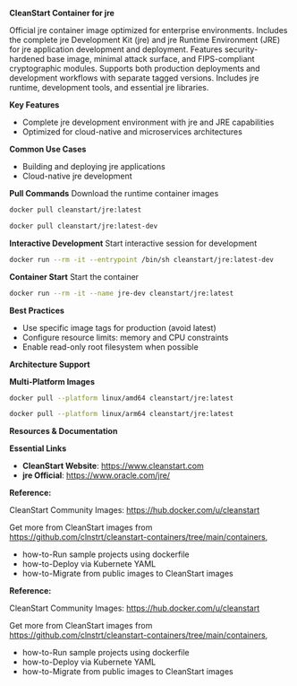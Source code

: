 **CleanStart Container for jre**

Official jre container image optimized for enterprise environments. Includes the complete jre Development Kit (jre) and jre Runtime Environment (JRE) for jre application development and deployment. Features security-hardened base image, minimal attack surface, and FIPS-compliant cryptographic modules. Supports both production deployments and development workflows with separate tagged versions. Includes jre runtime, development tools, and essential jre libraries.

**Key Features**
* Complete jre development environment with jre and JRE capabilities
* Optimized for cloud-native and microservices architectures

**Common Use Cases**
* Building and deploying jre applications
* Cloud-native jre development

**Pull Commands**
Download the runtime container images

```bash
docker pull cleanstart/jre:latest
```
```bash
docker pull cleanstart/jre:latest-dev
```

**Interactive Development**
Start interactive session for development

```bash
docker run --rm -it --entrypoint /bin/sh cleanstart/jre:latest-dev
```

**Container Start**
Start the container
```bash
docker run --rm -it --name jre-dev cleanstart/jre:latest
```

**Best Practices**
* Use specific image tags for production (avoid latest)
* Configure resource limits: memory and CPU constraints
* Enable read-only root filesystem when possible

**Architecture Support**

**Multi-Platform Images**

```bash
docker pull --platform linux/amd64 cleanstart/jre:latest
```
```bash
docker pull --platform linux/arm64 cleanstart/jre:latest
```

**Resources & Documentation**

**Essential Links**
* **CleanStart Website**: https://www.cleanstart.com
* **jre Official**: https://www.oracle.com/jre/

**Reference:**

CleanStart Community Images: https://hub.docker.com/u/cleanstart 

Get more from CleanStart images from https://github.com/clnstrt/cleanstart-containers/tree/main/containers⁠, 

  -  how-to-Run sample projects using dockerfile 
  -  how-to-Deploy via Kubernete YAML 
  -  how-to-Migrate from public images to CleanStart images

**Reference:**

CleanStart Community Images: https://hub.docker.com/u/cleanstart 

Get more from CleanStart images from https://github.com/clnstrt/cleanstart-containers/tree/main/containers⁠, 

  -  how-to-Run sample projects using dockerfile 
  -  how-to-Deploy via Kubernete YAML 
  -  how-to-Migrate from public images to CleanStart images
